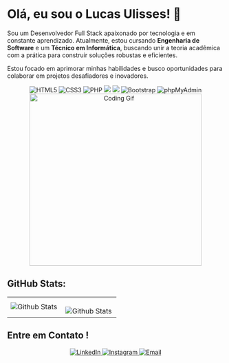 # Olá, eu sou o Lucas Ulisses! 👋

Sou um Desenvolvedor Full Stack apaixonado por tecnologia e em constante aprendizado. Atualmente, estou cursando **Engenharia de Software** e um **Técnico em Informática**, buscando unir a teoria acadêmica com a prática para construir soluções robustas e eficientes.

Estou focado em aprimorar minhas habilidades e busco oportunidades para colaborar em projetos desafiadores e inovadores.
 

<div align="center">  
  <img src="https://img.shields.io/badge/HTML5-E34F26?style=for-the-badge&logo=html5&logoColor=white" alt="HTML5" />  
  <img src="https://img.shields.io/badge/CSS3-1572B6?style=for-the-badge&logo=css3&logoColor=white" alt="CSS3" />  
  <img src="https://img.shields.io/badge/PHP-777BB4?style=for-the-badge&logo=php&logoColor=white" alt="PHP" />  
  <img src="https://img.shields.io/badge/Java-ED8B00?style=for-the-badge&logo=java&logoColor=white" />  
  <img src="https://img.shields.io/badge/MySQL-00000F?style=for-the-badge&logo=mysql&logoColor=white" />  
  <img src="https://img.shields.io/badge/Bootstrap-563D7C?style=for-the-badge&logo=bootstrap&logoColor=white" alt="Bootstrap" />  
  <img src="https://img.shields.io/badge/phpMyAdmin-6C78AF?style=for-the-badge&logo=phpmyadmin&logoColor=white" alt="phpMyAdmin" />  
</div>  

<div align="center">  
  <img src="https://user-images.githubusercontent.com/74038190/225813708-98b745f2-7d22-48cf-9150-083f1b00d6c9.gif" width="400" alt="Coding Gif" />  
</div>  

## GitHub Stats:  
<table>
  <tr >
    </td>
    <td>
      <img
        align="left"
        src="https://github-readme-stats.vercel.app/api/top-langs/?username=LucasUlissesArruda&theme=dark&hide_border=false&include_all_commits=true&count_private=true&layout=compact"
        alt="Github Stats"
      />
    </td>
    <td>
      <br />
      <img
        align="left"
        src="https://github-readme-streak-stats.herokuapp.com/?user=LucasUlissesArruda&theme=dark&hide_border=false"
        alt="Github Stats"
      />
    </td>
  </tr>
</table>


## Entre em Contato !  
<div align="center">  
  <a href="https://www.linkedin.com/in/lucas-ulisses-074456335/">  
    <img src="https://img.shields.io/badge/LinkedIn-0077B5?style=for-the-badge&logo=linkedin&logoColor=white" alt="LinkedIn" />  
  </a>  
  <a href="https://instagram.com/Lucas_Arrudx">  
    <img src="https://img.shields.io/badge/Instagram-E4405F?style=for-the-badge&logo=instagram&logoColor=white" alt="Instagram" />  
  </a>  
  <a href="mailto:lucasulisses48@gmail.com?subject=Subject%20Here&body=Write%20your%20message%20here">  
    <img src="https://img.shields.io/badge/Email-D14836?style=for-the-badge&logo=gmail&logoColor=white" alt="Email" />  
  </a>  
</div>
